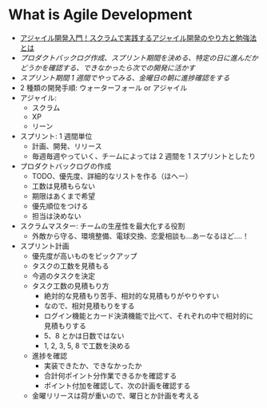 # What is Agile Development

- [アジャイル開発入門！スクラムで実践するアジャイル開発のやり方と勉強法とは](https://www.youtube.com/watch?v=Jm3I6QXzjXw)
- _プロダクトバックログ作成、スプリント期間を決める、特定の日に進んだかどうかを確認する、できなかったら次での開発に活かす_
- _スプリント期間 1 週間でやってみる、金曜日の朝に進捗確認をする_
- 2 種類の開発手順: ウォーターフォール or アジャイル
- アジャイル:
  - スクラム
  - XP
  - リーン
- スプリント: 1 週間単位
  - 計画、開発、リリース
  - 毎週毎週やっていく、チームによっては 2 週間を 1 スプリントとしたり
- プロダクトバックログの作成
  - TODO、優先度、詳細的なリストを作る（ほへー）
  - 工数は見積もらない
  - 期限はあくまで希望
  - 優先順位をつける
  - 担当は決めない
- スクラムマスター: チームの生産性を最大化する役割
  - 外敵から守る、環境整備、電球交換、恋愛相談も...あーなるほど....！
- スプリント計画
  - 優先度が高いものをピックアップ
  - タスクの工数を見積もる
  - 今週のタスクを決定
  - タスク工数の見積もり方
    - 絶対的な見積もり苦手、相対的な見積もりがやりやすい
    - なので、相対見積もりをする
    - ログイン機能とカード決済機能で比べて、それぞれの中で相対的に見積もりする
    - 5、8 とかは日数ではない
    - 1, 2, 3, 5, 8 で工数を決める
  - 進捗を確認
    - 実装できたか、できなかったか
    - 合計何ポイント分作業できるかを確認する
    - ポイント付加を確認して、次の計画を確認する
  - 金曜リリースは荷が重いので、曜日とか計画を考える
